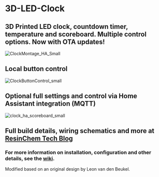 # 3D-LED-Clock

## 3D Printed LED clock, countdown timer, temperature and scoreboard. Multiple control options. Now with OTA updates!
![ClockMontage_HA_Small](https://user-images.githubusercontent.com/55962781/108584652-2c4fd600-7311-11eb-9c56-c8724e5a356a.jpg)

## Local button control
![ClockButtonControl_small](https://user-images.githubusercontent.com/55962781/108585001-a6815a00-7313-11eb-991f-80e0f757ae75.jpg)

## Optional full settings and control via Home Assistant integration (MQTT)
![clock_ha_scoreboard_small](https://user-images.githubusercontent.com/55962781/108585123-96b64580-7314-11eb-96bc-57ae32154796.jpg)

## Full build details, wiring schematics and more at [ResinChem Tech Blog](https://resinchemtech.blogspot.com/2021/02/3d-printed-clock-scoreboard-and-more.html)

### For more information on installation, configuration and other details, see the [wiki](https://github.com/Resinchem/3D-LED-Clock/wiki).


Modified based on an original design by Leon van den Beukel.
